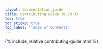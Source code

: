 ```yaml
---
layout: documentation_guide
title: Contributing Guide (0.30.3)
toc: true
toc_sticky: true
toc_label: "Table of Contents"
---
```

{% include_relative contributing-guide.html %}

